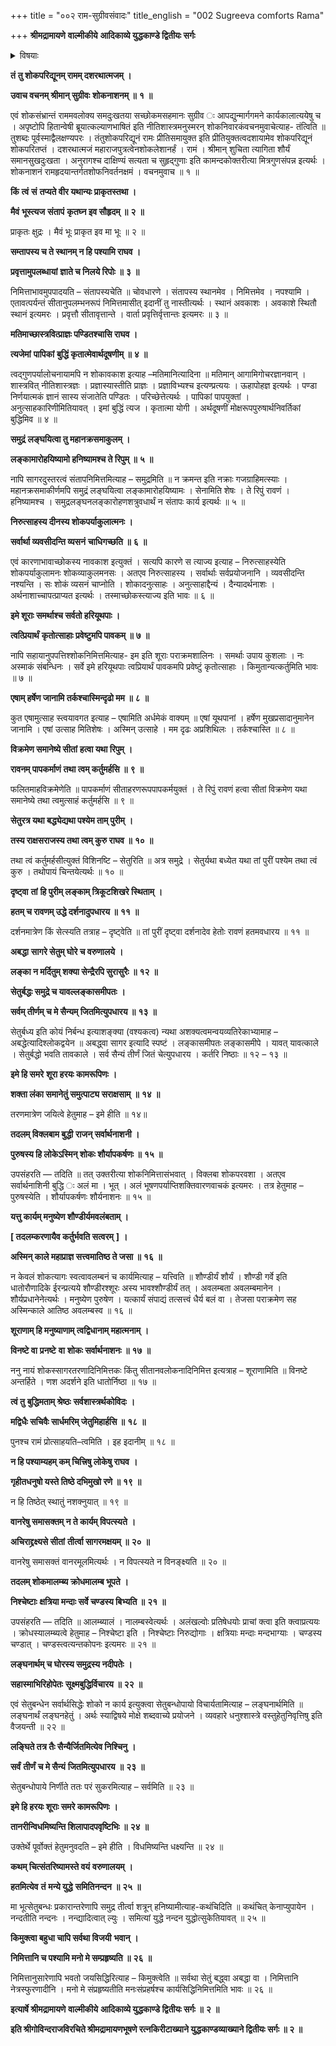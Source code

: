 +++
title = "००२ राम-सुग्रीवसंवादः"
title_english = "002 Sugreeva comforts Rama"

+++
**श्रीमद्रामायणे** **वाल्मीकीये** **आदिकाव्ये युद्धकाण्डे द्वितीयः सर्गः**


<details><summary>विषयाः</summary>

सुग्रीवेणरामंप्रति समाश्वासनपूर्वकंमध्ये समुद्रं सेतुबन्धनिर्धारण पूर्वकंतदुपायचिन्तन -प्रार्थना ॥ १ ॥ तथातंप्रति वानरपराक्रमादिप्रशंसनपूर्वकं शुभशकुन निवेदनेनशत्रुजय -निर्धारणोक्तिः ॥ २ ॥

</details>


**तं** **तु शोकपरिद्यूनम् रामम् दशरथात्मजम् ।**

**उवाच वचनम् श्रीमान् सुग्रीवः** **शोकनाशनम् ॥** **१** **॥**

एवं शोकसंभ्रान्तं राममवलोक्य समदुःखतया सच्छोकमसहमानः सुग्रीव ः आपद्युन्मार्गगमने कार्यकालात्ययेषु च । अपृष्टोपि हितान्वेषी ब्रूयात्कल्याणभाषितं इति नीतिशास्त्रमनुस्मरन् शोकनिवारकंवचनमुवाचेत्याह- तंत्विति ॥ तुशब्दः पूर्वस्माद्वैलक्षण्यपरः । तंतुशोकपरिद्यूनं रामः प्रीतिसमायुक्त इति प्रीतियुक्तत्वदशायामेव शोकपरिद्यूनं शोकपरितप्तं । दशरथात्मजं महाराजपुत्रत्वेनशोकलेशानर्हं । रामं । श्रीमान् शुचिता त्यागिता शौर्यं समानसुखदुःखता । अनुरागश्च दाक्षिण्यं सत्यता च सुहृद्गुणाः इति कामन्दकोक्तरीत्या मित्रगुणसंपन्न इत्यर्थः । शोकनाशनं रामहृदयान्तर्गतशोफनिवर्तनक्षमं । वचनमुवाच ॥ १ ॥

**किं** **त्वं** **सं** **तप्यते वीर यथान्यः प्राकृतस्तथा ।**

**मैवं** **भूस्त्यज** **संतापं** **कृतघ्न इव सौहृदम् ॥** **२** **॥**

प्राकृतः क्षुद्रः । मैवं भूः प्राकृत इव मा भूः ॥ २ ॥



**सम्तापस्य च ते स्थानम् न हि पश्यामि राघव ।**

**प्रवृत्तामुपलब्धायां** **ज्ञाते च निलये रिपोः ॥** **३** **॥**

निमित्ताभावमुपपादयति – संतापस्यचेति ॥ चोवधारणे । संतापस्य स्थानमेव । निमित्तमेव । नपश्यामि । एतावत्पर्यन्तं सीतानुपलम्भनरूपं निमित्तमासीत् इदानीं तु नास्तीत्यर्थः । स्थानं अवकाशः । अवकाशे स्थितौ स्थानं इत्यमरः । प्रवृत्तौ सीतावृत्तान्ते । वार्ता प्रवृत्तिर्वृत्तान्तः इत्यमरः ॥ ३ ॥



**मतिमाच्छास्त्रवित्प्राज्ञः पण्डितश्चासि राघव ।**

**त्यजेमां** **पापिकां** **बुद्धिं कृतात्मेवार्थदूषणीम् ॥** **४** **॥**

त्वद्गुणपर्यालोचनायामपि न शोकावकाश इत्याह –मतिमानित्यादिना ॥ मतिमान् आगामिगोचरज्ञानवान् । शास्त्रवित् नीतिशास्त्रज्ञः । प्रज्ञास्यास्तीति प्राज्ञः । प्रज्ञाविभ्यश्च इत्यण्प्रत्ययः । ऊहापोहज्ञ इत्यर्थः । पण्डा निर्णयात्मकं ज्ञानं सास्य संजातेति पण्डितः । परिच्छेत्तेत्यर्थः । पापिकां पापयुक्तां । अनुत्साहकारिणीमितियावत् । इमां बुद्धिं त्यज । कृतात्मा योगी । अर्थदूषणीं मोक्षरूपपुरुषार्थनिवर्तिकां बुद्धिमिव ॥ ४ ॥



**समुद्रं** **लङ्घयित्वा तु महानक्रसमाकुलम् ।**

**लङ्कामारोहयिष्यामो हनिष्यामश्च ते रिपुम् ॥** **५** **॥**

नापि सागरदुस्तरत्वं संतापनिमित्तमित्याह – समुद्रमिति ॥ न क्रमन्त इति नक्राः गजग्राहिमत्स्याः । महानक्रसमाकीर्णमपि समुद्रं लङ्घयित्वा लङ्कामारोहयिष्यामः । सेनामिति शेषः । ते रिपुं रावणं । हनिष्यामश्च । समुद्रलङ्घनलङ्कारोहणशत्रुवधार्थं न संतापः कार्य इत्यर्थः ॥ ५ ॥



**निरुत्साहस्य दीनस्य शोकपर्याकुलात्मनः ।**

**सर्वार्था व्यवसीदन्ति व्यसनं** **चाधिगच्छति ॥** **६** **॥**

एवं कारणाभावाच्छोकस्य नावकाश इत्युक्तं । सत्यपि कारणे स त्याज्य इत्याह – निरुत्साहस्येति शोकपर्याकुलामनः शोकव्याकुलमनसः । अतएव निरुत्साहस्य । सर्वार्थाः सर्वप्रयोजनानि । व्यवसीदन्ति नश्यन्ति । सः शोकं व्यसनं चाप्नोति । शोकादनुत्साहः । अनुत्साहाद्दैन्यं । दैन्यादर्थनाशः । अर्थनाशाच्चापत्प्राप्यत इत्यर्थः । तस्माच्छोकस्त्याज्य इति भावः ॥ ६ ॥



**इमे शूराः समर्थाश्च सर्वतो हरियूथपाः ।**

**त्वत्प्रियार्थं** **कृतोत्साहाः प्रवेष्टुमपि पावकम् ॥** **७** **॥**

नापि सहायानुपपत्तिश्शोकनिमित्तमित्याह- इम इति शूराः पराक्रमशालिनः । समर्थाः उपाय कुशलाः । नः अस्माकं संबन्धिनः । सर्वे इमे हरियूथपाः त्वप्रियार्थं पावकमपि प्रवेष्टुं कृतोत्साहाः । किमुतान्यत्कर्तुमिति भावः ॥ ७ ॥



**एषाम् हर्षेण जानामि तर्कश्चास्मिन्दृढो मम ॥** **८** **॥**

कुत एषामुत्साह स्त्वयावगत इत्याह – एषामिति अर्धमेकं वाक्यम् ॥ एषां यूथपानां । हर्षेण मुखप्रसादानुमानेन जानामि । एषां उत्साह मितिशेषः । अस्मिन् उत्साहे । मम दृढः अप्रशिथिलः । तर्कश्चास्ति ॥ ८ ॥

**विक्रमेण समानेष्ये सीतां** **हत्वा यथा रिपुम्** **।**

**रावनम् पापकर्माणं** **तथा त्वम् कर्तुमर्हसि ॥** **९** **॥**

फलितमाहविक्रमेणेति ॥ पापकर्माणं सीताहरणरूपपापकर्मयुक्तं । ते रिपुं रावणं हत्वा सीतां विक्रमेण यथा समानेष्ये तथा त्वमुत्साहं कर्तुमर्हसि ॥ ९ ॥



**सेतुरत्र यथा बद्ध्येद्यथा पश्येम ताम् पुरीम्** **।**

**तस्य राक्षसराजस्य तथा त्वम् कुरु राघव ॥** **१०** **॥**

तथा त्वं कर्तुमर्हसीत्युक्तं विशिनष्टि – सेतुरिति ॥ अत्र समुद्रे । सेतुर्यथा बध्येत यथा तां पुरीं पश्येम तथा त्वं कुरु । तथोपायं चिन्तयेत्यर्थः ॥ १० ॥



**दृष्ट्वा** **तां** **हि पुरीम् लङ्काम् त्रिकूटशिखरे स्थिताम्** **।**

**हतम् च रावणम् उद्धे दर्शनादुपधारय ॥** **११** **॥**

दर्शनमात्रेण किं सेत्स्यति तत्राह – दृष्ट्वेति ॥ तां पुरीं दृष्ट्वा दर्शनादेव हेतोः रावणं हतमवधारय ॥ ११ ॥



**अबद्धा** **सागरे सेतुम् घोरे च वरुणालये** **।**

**लङ्का न मर्दितुम् शक्या सेन्द्रैरपि सुरासुरैः ॥** **१२** **॥**



**सेतुर्बद्धः समुद्रे च यावल्लङ्कासमीपतः** **।**

**सर्वम् तीर्णम् च मे सैन्यम् जितमित्युपधारय ॥** **१३** **॥**

सेतुर्बध्य इति कोयं निर्बन्ध इत्याशङ्क्या (वश्यकत्व) न्यथा अशक्यत्वमन्वयव्यतिरेकाभ्यामाह – अबद्धेत्यादिश्लोकद्वयेन ॥ अबद्ध्वा सागर इत्यादि स्पष्टं । लङ्कासमीपतः लङ्कासमीपे । यावत् यावत्काले । सेतुर्बद्धो भवति तावकाले । सर्व सैन्यं तीर्णं जितं चेत्युपधारय । कर्तरि निष्ठाः ॥ १२ – १३ ॥



**इमे हि समरे** **शूरा हरयः कामरूपिणः** **।**

**शक्ता लंका समानेतुं समुत्पाट्य सराक्षसाम्** **॥** **१४** **॥**

तरणमात्रेण जयित्वे हेतुमाह – इमे हीति ॥ १४॥



**तदलम् विक्लबाम बुद्धी** **राजन् सर्वार्थनाशनी ।**

**पुरुषस्य हि लोकेऽस्मिन् शोकः शौर्यापकर्षणः ॥** **१५** **॥**

उपसंहरति — तदिति ॥ तत् उक्तरीत्या शोकनिमित्तासंभवात् । विक्लबा शोकपरवशा । अतएव सर्वार्थनाशिनी बुद्धि ः अलं मा । भूत् । अलं भूषणपर्याप्तिशक्तिवारणवाचकं इत्यमरः । तत्र हेतुमाह – पुरुषस्येति । शौर्यापकर्षणः शौर्यनाशनः ॥ १५ ॥



**यत्तु कार्यम् मनुष्येण शौण्डीर्यमवलंबताम् ।**

**\[ तदलम्करणायैव कर्तुर्भवति सत्वरम्** **\]** **।**

**अस्मिन् काले महाप्राज्ञ सत्त्वमातिष्ठ ते जसा ॥** **१६** **॥**

न केवलं शोकत्यागः स्वत्वावलम्बनं च कार्यमित्याह – यत्त्विति ॥ शौण्डीर्यं शौर्यं । शौण्डी गर्वे इति धातोरौणादिके ईरन्प्रत्यये शौण्डीरश्शूरः अस्य भावश्शौण्डीर्यं तत् । अवलम्बता अवलम्बमानेन । शौर्यप्रधानेनेत्यर्थः । मनुष्येण पुरुषेण । यत्कार्यं संपाद्यं तत्सत्त्वं धैर्य बलं वा । तेजसा पराक्रमेण सह अस्मिन्काले आतिष्ठ अवलम्बस्व ॥ १६ ॥



**शूराणाम् हि मनुष्याणाम् त्वद्विधानाम् महात्मनाम्** **।**

**विनष्टे वा** **प्रनष्टे** **वा** **शोकः सर्वार्थनाशनः ॥** **१७** **॥**

ननु नायं शोकस्सागरतरणादिनिमित्तकः किंतु सीतानवलोकनादिनिमित्त इत्यत्राह – शूराणामिति ॥ विनष्टे अन्तर्हिते । णश अदर्शने इति धातोर्निष्ठा ॥ १७ ॥



**त्वं तु** **बुद्धिमताम् श्रेष्ठः** **सर्वशास्त्रर्थकोविदः** **।**

**मद्विधैः सचिवैः सार्धमरिम् जेतुमिहार्हसि ॥** **१८** **॥**

पुनश्च रामं प्रोत्साहयति–त्वमिति । इह इदानीम् ॥ १८ ॥



**न हि पश्याम्यहम् कम् चित्त्रिषु लोकेषु राघव** **।**

**गृहीतधनुषो यस्ते तिष्ठे दभिमुखो रणे ॥** **१९** **॥**

न हि तिष्ठेत् स्थातुं नशक्नुयात् ॥ १९ ॥



**वानरेषु समासक्तम् न ते कार्यम् विपत्स्यते** **।**

**अचिराद्द्रक्ष्यसे सीतां** **तीर्त्वा सागरमक्षयम् ॥** **२०** **॥**

वानरेषु समासक्तं वानरमूलमित्यर्थः । न विपत्स्यते न विनङ्क्ष्यति ॥ २० ॥



**तदलम् शोकमालम्ब्य क्रोधमालम्ब भूपते** **।**

**निश्चेष्टाः** **क्षत्रिया मन्दाः सर्वे चण्डस्य बिभ्यति ॥** **२१** **॥**

उपसंहरति — तदिति ॥ आलम्ब्यालं । नालम्बस्वेत्यर्थः । अलंखल्वोः प्रतिषेधयोः प्राचां क्त्वा इति क्त्वाप्रत्ययः । क्रोधस्यालम्ब्यत्वे हेतुमाह – निश्चेष्टा इति । निश्चेष्टाः निरुद्योगाः । क्षत्रियाः मन्दाः मन्दभाग्याः । चण्डस्य चण्डात् । चण्डस्त्वत्यन्तकोपनः इत्यमरः ॥ २१ ॥



**लङ्घनार्थम् च घोरस्य समुद्रस्य नदीपतेः** **।**

**सहास्माभिरिहोपेतः** **सूक्ष्मबुद्धिर्विचारय ॥** **२२** **॥**

एवं सेतुबन्धेन सर्वार्थसिद्धेः शोको न कार्य इत्युक्त्वा सेतुबन्धोपायो विचार्यतामित्याह – लङ्घनार्थमिति ॥ लङ्घनार्थं लङ्घनहेतुं । अर्थः स्याद्विषये मोक्षे शब्दवाच्ये प्रयोजने । व्यवहारे धनुश्शास्त्रे वस्तुहेतुनिवृत्तिषु इति वैजयन्ती ॥ २२ ॥



**लङ्घिते तत्र तैः सैन्यैर्जितमित्येव निश्चिनु** **।**

**सर्वं** **तीर्णं** **च मे सैन्यं** **जितमित्युपधारय** **॥** **२३** **॥**

सेतुबन्धोपाये निर्णीते ततः परं सुकरमित्याह – सर्वमिति ॥ २३ ॥



**इमे हि हरयः शूराः समरे कामरूपिणः** **।**

**तानरीन्विधमिष्यन्ति शिलापादपवृष्टिभिः ॥** **२४** **॥**

उक्तेर्थे पूर्वोक्तं हेतुमनुवदति – इमे हीति । विधमिष्यन्ति धक्ष्यन्ति ॥ २४ ॥



**कथम् चित्संतरिष्यामस्ते वयं** **वरुणालयम्** **।**

**हतमित्येव** **तं** **मन्ये युद्धे** **समितिनन्दन** **॥** **२५** **॥**

मा भूत्सेतुबन्धः प्रकारान्तरेणापि समुद्र तीर्त्वा शत्रून् हनिष्यामीत्याह-कथंचिदिति ॥ कथंचित् केनाप्युपायेन । नन्दतीति नन्दनः । नन्द्यादित्वात् ल्युः । समित्यां युद्धे नन्दन युद्धोत्सुकेतियावत् ॥ २५ ॥



**किमुक्त्वा बहुधा चापि सर्वथा विजयी** **भवान्** **।**

**निमित्तानि च पश्यामि मनो मे सम्प्रहृष्यति ॥** **२६** **॥**

निमित्तानुसारेणापि भवतो जयसिद्धिरित्याह – किमुक्त्वेति ॥ सर्वथा सेतुं बद्ध्वा अबद्धा वा । निमित्तानि नेत्रस्फुरणादीनि । मनो मे संप्रहृष्यतीति मनःसंप्रहर्षश्च कार्यसिद्धिनिमित्तमिति भावः ॥ २६ ॥

**इत्यार्षे श्रीमद्रामायणे** **वाल्मीकीये** **आदिकाव्ये युद्धकाण्डे द्वितीयः सर्गः ॥** **२** **॥**

**इति श्रीगोविन्दराजविरचिते श्रीमद्रामायणभूषणे रत्नकिरीटाख्याने युद्धकाण्डव्याख्याने द्वितीयः सर्गः ॥ २ ॥**
